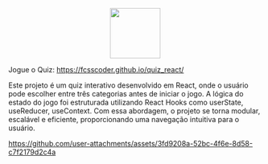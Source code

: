 <p align="center">
  <img src="https://skillicons.dev/icons?i=react" width="100" />
</p>

Jogue o Quiz: https://fcsscoder.github.io/quiz_react/

<p>
Este projeto é um quiz interativo desenvolvido em React, onde o usuário pode escolher entre três categorias antes de iniciar o jogo. A lógica do estado do jogo foi estruturada utilizando React Hooks como userState, useReducer, useContext. Com essa abordagem, o projeto se torna modular, escalável e eficiente, proporcionando uma navegação intuitiva para o usuário. 
</p> 

https://github.com/user-attachments/assets/3fd9208a-52bc-4f6e-8d58-c7f2179d2c4a
